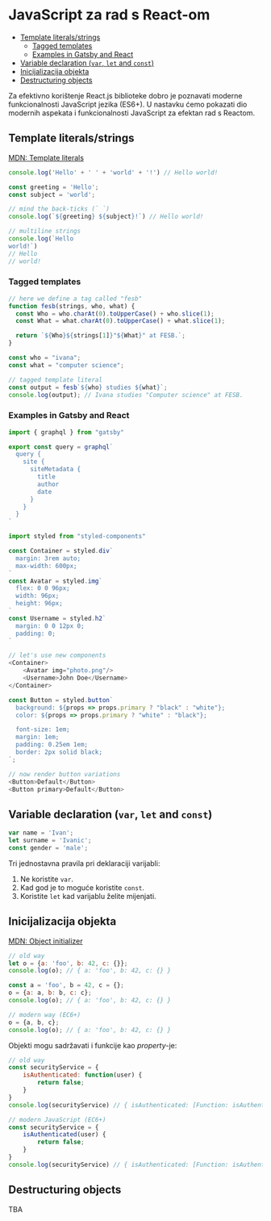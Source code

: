 # JavaScript za rad s React-om <!-- omit in toc -->

- [Template literals/strings](#template-literalsstrings)
  - [Tagged templates](#tagged-templates)
  - [Examples in Gatsby and React](#examples-in-gatsby-and-react)
- [Variable declaration (`var`, `let` and `const`)](#variable-declaration-var-let-and-const)
- [Inicijalizacija objekta](#inicijalizacija-objekta)
- [Destructuring objects](#destructuring-objects)

Za efektivno korištenje React.js biblioteke dobro je poznavati moderne funkcionalnosti JavaScript jezika (ES6+). U nastavku ćemo pokazati dio modernih aspekata i funkcionalnosti JavaScript za efektan rad s Reactom.

## Template literals/strings

[MDN: Template literals](https://developer.mozilla.org/en-US/docs/Web/JavaScript/Reference/Template_literals)

```javascript
console.log('Hello' + ' ' + 'world' + '!') // Hello world!

const greeting = 'Hello';
const subject = 'world';

// mind the back-ticks (` `)
console.log(`${greeting} ${subject}!`) // Hello world!

// multiline strings
console.log(`Hello
world!`)
// Hello
// world!
```

### Tagged templates

```javascript
// here we define a tag called "fesb"
function fesb(strings, who, what) {
  const Who = who.charAt(0).toUpperCase() + who.slice(1);
  const What = what.charAt(0).toUpperCase() + what.slice(1);

  return `${Who}${strings[1]}"${What}" at FESB.`;
}

const who = "ivana";
const what = "computer science";

// tagged template literal
const output = fesb`${who} studies ${what}`;
console.log(output); // Ivana studies "Computer science" at FESB.
```

### Examples in Gatsby and React

```javascript
import { graphql } from "gatsby"

export const query = graphql`
  query {
    site {
      siteMetadata {
        title
        author
        date
      }
    }
  }
`
```

```javascript
import styled from "styled-components"

const Container = styled.div`
  margin: 3rem auto;
  max-width: 600px;
`
const Avatar = styled.img`
  flex: 0 0 96px;
  width: 96px;
  height: 96px;
`
const Username = styled.h2`
  margin: 0 0 12px 0;
  padding: 0;
`

// let's use new components
<Container>
    <Avatar img="photo.png"/>
    <Username>John Doe</Username>
</Container>
```

```javascript
const Button = styled.button`
  background: ${props => props.primary ? "black" : "white"};
  color: ${props => props.primary ? "white" : "black"};

  font-size: 1em;
  margin: 1em;
  padding: 0.25em 1em;
  border: 2px solid black;
`;

// now render button variations
<Button>Default</Button>
<Button primary>Default</Button>
```

## Variable declaration (`var`, `let` and `const`)

```javascript
var name = 'Ivan';
let surname = 'Ivanic';
const gender = 'male';
```

Tri jednostavna pravila pri deklaraciji varijabli:
  
  1. Ne koristite `var`.
  2. Kad god je to moguće koristite `const`.
  3. Koristite `let` kad varijablu želite mijenjati.

## Inicijalizacija objekta

[MDN: Object initializer](https://developer.mozilla.org/en-US/docs/Web/JavaScript/Reference/Operators/Object_initializer#New_notations_in_ECMAScript_2015)

```javascript
// old way
let o = {a: 'foo', b: 42, c: {}};
console.log(o); // { a: 'foo', b: 42, c: {} }

const a = 'foo', b = 42, c = {};
o = {a: a, b: b, c: c};
console.log(o); // { a: 'foo', b: 42, c: {} }

// modern way (EC6+)
o = {a, b, c};
console.log(o); // { a: 'foo', b: 42, c: {} }
```

Objekti mogu sadržavati i funkcije kao _property_-je:

```javascript
// old way
const securityService = {
    isAuthenticated: function(user) {
        return false;
    }
}
console.log(securityService) // { isAuthenticated: [Function: isAuthenticated] }

// modern JavaScript (EC6+)
const securityService = {
    isAuthenticated(user) {
        return false;
    }
}
console.log(securityService) // { isAuthenticated: [Function: isAuthenticated] }
```

## Destructuring objects

TBA